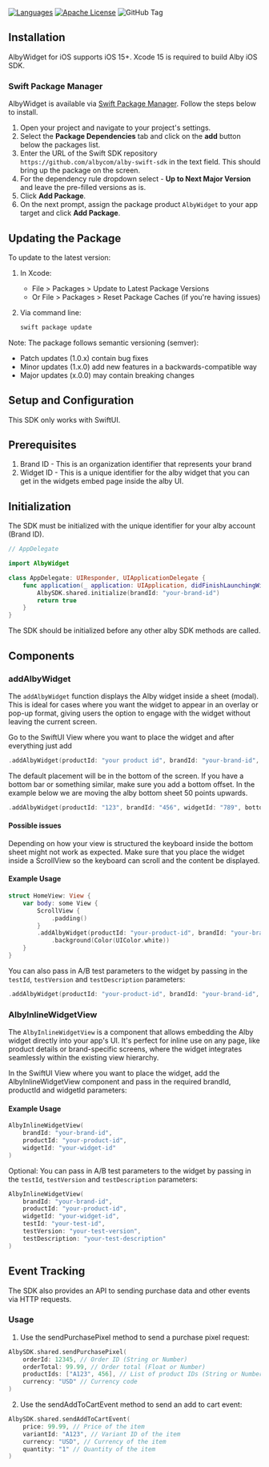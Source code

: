 [![Languages](https://img.shields.io/badge/languages-OjbC%20%7C%20%20Swift-orange.svg?maxAge=2592000)](https://github.com/albycom/alby_widget_ios)
[![Apache License](http://img.shields.io/badge/license-APACHE2-blue.svg?style=flat)](https://www.apache.org/licenses/LICENSE-2.0.html)
![GitHub Tag](https://img.shields.io/github/v/tag/albycom/alby_widget_ios)


## Installation

AlbyWidget for iOS supports iOS 15+. 
Xcode 15 is required to build Alby iOS SDK.

### Swift Package Manager

AlbyWidget is available via [Swift Package Manager](https://swift.org/package-manager). Follow the steps below to install.

1. Open your project and navigate to your project's settings.
2. Select the **Package Dependencies** tab and click on the **add** button below the packages list.
3. Enter the URL of the Swift SDK repository `https://github.com/albycom/alby-swift-sdk` in the text field. This should bring up the package on the screen.
4. For the dependency rule dropdown select - **Up to Next Major Version** and leave the pre-filled versions as is.
5. Click **Add Package**.
6. On the next prompt, assign the package product `AlbyWidget` to your app target and click **Add Package**.

## Updating the Package

To update to the latest version:

1. In Xcode:
   - File > Packages > Update to Latest Package Versions
   - Or File > Packages > Reset Package Caches (if you're having issues)

2. Via command line:
   ```bash
   swift package update
   ```

Note: The package follows semantic versioning (semver):
- Patch updates (1.0.x) contain bug fixes
- Minor updates (1.x.0) add new features in a backwards-compatible way
- Major updates (x.0.0) may contain breaking changes

## Setup and Configuration
This SDK only works with SwiftUI.

## Prerequisites  
1. Brand ID - This is an organization identifier that represents your brand
2. Widget ID - This is a unique identifier for the alby widget that you can get in the widgets embed page inside the alby UI.

## Initialization
The SDK must be initialized with the unique identifier for your alby account (Brand ID).

```swift
// AppDelegate

import AlbyWidget

class AppDelegate: UIResponder, UIApplicationDelegate {
    func application(_ application: UIApplication, didFinishLaunchingWithOptions launchOptions: [UIApplication.LaunchOptionsKey: Any]?) -> Bool {
        AlbySDK.shared.initialize(brandId: "your-brand-id")
        return true
    }
}
```

The SDK should be initialized before any other alby SDK methods are called.


## Components

### addAlbyWidget
The `addAlbyWidget` function displays the Alby widget inside a sheet (modal). This is ideal for cases where you want the widget to appear in an overlay or pop-up format, giving users the option to engage with the widget without leaving the current screen.

Go to the SwiftUI View where you want to place the widget and after everything just add
```swift
.addAlbyWidget(productId: "your product id", brandId: "your-brand-id", widgetId: "your-widget-id")
```

The default placement will be in the bottom of the screen. If you have a bottom bar or something similar, make sure you add a bottom
offset. In the example below we are moving the alby bottom sheet 50 points upwards.

```swift
.addAlbyWidget(productId: "123", brandId: "456", widgetId: "789", bottomOffset: 50)
```

#### Possible issues
Depending on how your view is structured the keyboard inside the bottom sheet might not work as expected.
Make sure that you place the widget inside a ScrollView so the keyboard can scroll and the content be displayed.

#### Example Usage
```swift
struct HomeView: View {    
    var body: some View {
        ScrollView {
            .padding()
        }
        .addAlbyWidget(productId: "your-product-id", brandId: "your-brand-id", widgetId: "your-widget-id", bottomOffset: 1)
            .background(Color(UIColor.white))        
    }
}
```

You can also pass in A/B test parameters to the widget by passing in the `testId`, `testVersion` and `testDescription` parameters:
```swift
.addAlbyWidget(productId: "your-product-id", brandId: "your-brand-id", widgetId: "your-widget-id", bottomOffset: 1, testId: "your-test-id", testVersion: "your-test-version", testDescription: "your-test-description")
```


### AlbyInlineWidgetView
The `AlbyInlineWidgetView` is a component that allows embedding the Alby widget directly into your app's UI. It's perfect for inline use on any page, like product details or brand-specific screens, where the widget integrates seamlessly within the existing view hierarchy.

In the SwiftUI View where you want to place the widget, add the AlbyInlineWidgetView component and pass in the required brandId, productId and widgetId parameters:

#### Example Usage
```swift
AlbyInlineWidgetView(
    brandId: "your-brand-id",
    productId: "your-product-id",
    widgetId: "your-widget-id"
)
```

Optional: You can pass in A/B test parameters to the widget by passing in the `testId`, `testVersion` and `testDescription` parameters:
```swift
AlbyInlineWidgetView(
    brandId: "your-brand-id",
    productId: "your-product-id",
    widgetId: "your-widget-id",
    testId: "your-test-id",
    testVersion: "your-test-version",
    testDescription: "your-test-description"
)
```

## Event Tracking
The SDK also provides an API to sending purchase data and other events via HTTP requests.

### Usage
1. Use the sendPurchasePixel method to send a purchase pixel request:
```swift
AlbySDK.shared.sendPurchasePixel(
    orderId: 12345, // Order ID (String or Number)
    orderTotal: 99.99, // Order total (Float or Number)
    productIds: ["A123", 456], // List of product IDs (String or Number)
    currency: "USD" // Currency code
)
```
2. Use the sendAddToCartEvent method to send an add to cart event:
```swift
AlbySDK.shared.sendAddToCartEvent(
    price: 99.99, // Price of the item
    variantId: "A123", // Variant ID of the item
    currency: "USD", // Currency of the item
    quantity: "1" // Quantity of the item
)
```